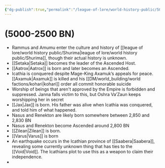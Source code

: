 ```yaml
---
{"dg-publish":true,"permalink":"/league-of-lore/world-history-public/5000-2500-bn/"}
---
```


# (5000-2500 BN)

- Rammus and Amumu enter the culture and history of [[league of lore/world history public/Shurima\|league of lore/world history public/Shurima]], though their actual history is unknown.
-  [[Setaka\|Setaka]] becomes the leader of the Ascended Host.
-  [[Aatrox\|Aatrox]] is born and later becomes an Ascended.
-  Icathia is conquered despite Mage-King Axamuk’s appeals for peace. [[Axamuk\|Axamuk]] is killed and his [[DM/world_building/world factions/kohari\|kohari]] order all commit honorable suicide
- Worship of beings that aren't approved by the Empire is forbidden and suppressed. Janna falls victim to this, but Oshra Va’Zaun keeps worshipping her in secret
- [[Jax\|Jax]] is born. His father was alive when Icathia was conquered, and told him of what happened.
-  Nasus and Renekton are likely born somewhere between 2,850 and 2,830 BN
- Nasus and Renekton become Ascended around 2,800 BN
-  [[Zilean\|Zilean]] is born.
- [[Varus\|Varus]] is born
- An earthquake occurs in the Icathian province of [[Saabera\|Saabera]], revealing some currently unknown thing that has ties to the [[Void\|Void]]. The Icathians plot to use this as a weapon to claim their independence.
- 